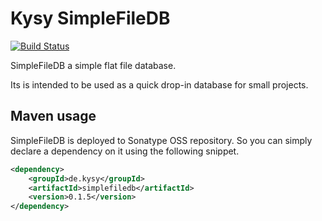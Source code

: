 # Kysy SimpleFileDB

[![Build Status](https://github.com/stefanteitge/simplefiledb/workflows/Build/badge.svg)](https://github.com/stefanteitge/simplefiledb/actions)

SimpleFileDB a simple flat file database.

Its is intended to be used as a quick drop-in database for small projects.

## Maven usage

SimpleFileDB is deployed to Sonatype OSS repository. So you can simply declare a dependency on it using the following snippet.

```xml
<dependency>
    <groupId>de.kysy</groupId>
    <artifactId>simplefiledb</artifactId>
    <version>0.1.5</version>
</dependency>
```
